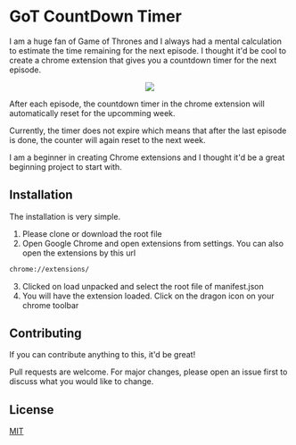 # GoT CountDown Timer
I am a huge fan of Game of Thrones and I always had a mental calculation to estimate the time remaining for the next episode. I thought it'd be cool to
create a chrome extension that gives you a countdown timer for the next episode.

<p align="center">
  <img src="https://github.com/thedhanawada/Chrome-Extensions/raw/master/GoT%20Countdown%20Timer/images/Print.png">
</p>


After each episode, the countdown timer in the chrome extension will automatically reset for the upcomming week.

Currently, the timer does not expire which means that after the last episode is done, the counter will again reset to the next week.

I am a beginner in creating Chrome extensions and I thought it'd be a great beginning project to start with.
## Installation
The installation is very simple. 
1. Please clone or download the root file
2. Open Google Chrome and open extensions from settings.
You can also open the extensions by this url
```bash
chrome://extensions/
```
3. Clicked on load unpacked and select the root file of manifest.json
4. You will have the extension loaded. Click on the dragon icon on your chrome toolbar

## Contributing
If you can contribute anything to this, it'd be great! 

Pull requests are welcome. For major changes, please open an issue first to discuss what you would like to change.

## License
[MIT](https://choosealicense.com/licenses/mit/)
